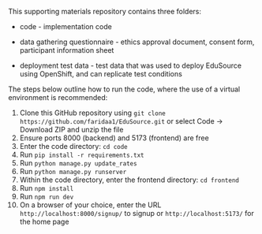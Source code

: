 This supporting materials repository contains three folders:

* code - implementation code

* data gathering questionnaire - ethics approval document, consent form, participant information sheet

* deployment test data - test data that was used to deploy EduSource using OpenShift, and can replicate test conditions


The steps below outline how to run the code, where the use of a virtual environment is recommended:
1. Clone this GitHub repository using `git clone https://github.com/faridaa1/EduSource.git` or select Code -> Download ZIP and unzip the file
2. Ensure ports 8000 (backend) and 5173 (frontend) are free
3. Enter the code directory: `cd code`
5. Run `pip install -r requirements.txt `
6. Run  `python manage.py update_rates`
7. Run `python manage.py runserver `
8. Within the code directory, enter the frontend directory: `cd frontend`
9. Run `npm install`
10. Run  `npm run dev`
11. On a browser of your choice, enter the URL `http://localhost:8000/signup/` to signup or `http://localhost:5173/` for the home page
